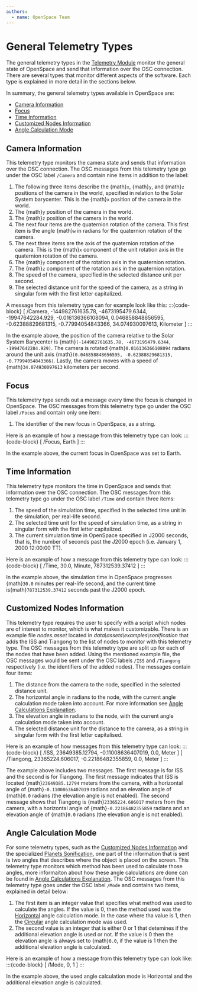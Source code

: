 ```yaml
---
authors:
  - name: OpenSpace Team
---
```


# General Telemetry Types
The general telemetry types in the [Telemetry Module](index.md) monitor the general state of OpenSpace and send that information over the OSC connection. There are several types that monitor different aspects of the software. Each type is explained in more detail in the sections below.

In summary, the general telemetry types available in OpenSpace are:
- [Camera Information](#camera-information)
- [Focus](#focus)
- [Time Information](#time-information)
- [Customized Nodes Information](#customized-nodes-information)
- [Angle Calculation Mode](#angle-calculation-mode)

## Camera Information
This telemetry type monitors the camera state and sends that information over the OSC connection. The OSC messages from this telemetry type go under the OSC label `/Camera` and contain nine items in addition to the label:

  1. The following three items describe the {math}`x`, {math}`y`, and {math}`z` positions of the camera in the world, specified in relation to the Solar System barycenter. This is the {math}`x` position of the camera in the world.
  1. The {math}`y` position of the camera in the world.
  1. The {math}`z` position of the camera in the world.
  1. The next four items are the quaternion rotation of the camera. This first item is the angle {math}`w` in radians for the quaternion rotation of the camera.
  1. The next three items are the axis of the quaternion rotation of the camera. This is the {math}`x` component of the unit rotation axis in the quaternion rotation of the camera.
  1. The {math}`y` component of the rotation axis in the quaternion rotation.
  1. The {math}`z` component of the rotation axis in the quaternion rotation.
  1. The speed of the camera, specified in the selected distance unit per second.
  1. The selected distance unit for the speed of the camera, as a string in singular form with the first letter capitalized.

A  message from this telemetry type can for example look like this:
:::{code-block}
[ /Camera, -144982761635.78, -4673195479.6344, -19947642284.929, -0.016136366108094, 0.046858848656595, -0.62388829681315, -0.77994054843366, 34.074930097613, Kilometer ]
:::

In the example above, the position of the camera relative to the Solar System Barycenter is {math}`(-144982761635.78, -4673195479.6344, -19947642284.929)`. The camera is rotated {math}`0.016136366108094` radians around the unit axis {math}`(0.046858848656595, -0.62388829681315, -0.77994054843366)`. Lastly, the camera moves with a speed of {math}`34.074930097613` kilometers per second.

## Focus
This telemetry type sends out a message every time the focus is changed in OpenSpace. The OSC messages from this telemetry type go under the OSC label `/Focus` and contain only one item:

  1. The identifier of the new focus in OpenSpace, as a string.

Here is an example of how a message from this telemetry type can look:
:::{code-block}
[ /Focus, Earth ]
:::

In the example above, the current focus in OpenSpace was set to Earth.

## Time Information
This telemetry type monitors the time in OpenSpace and sends that information over the OSC connection. The OSC messages from this telemetry type go under the OSC label `/Time` and contain three items:

  1. The speed of the simulation time, specified in the selected time unit in the simulation, per real-life second.
  1. The selected time unit for the speed of simulation time, as a string in singular form with the first letter capitalized.
  1. The current simulation time in OpenSpace specified in J2000 seconds, that is, the number of seconds past the J2000 epoch (i.e. January 1, 2000 12:00:00 TT).

Here is an example of how a message from this telemetry type can look:
:::{code-block}
[ /Time, 30.0, Minute, 787312539.37412 ]
:::

In the example above, the simulation time in OpenSpace progresses {math}`30.0` minutes per real-life second, and the current time is{math}`787312539.37412` seconds past the J2000 epoch.

## Customized Nodes Information
This telemetry type requires the user to specify with a script which nodes are of interest to monitor, which is what makes it customizable. There is an example file _nodes.asset_ located in _data\assets\examples\sonification_ that adds the ISS and Tiangong to the list of nodes to monitor with this telemetry type. The OSC messages from this telemetry type are split up for each of the nodes that have been added. Using the mentioned example file, the OSC messages would be sent under the OSC labels `/ISS` and `/Tiangong` respectively (i.e. the identifiers of the added nodes). The messages contain four items:

  1. The distance from the camera to the node, specified in the selected distance unit.
  1. The horizontal angle in radians to the node, with the current angle calculation mode taken into account. For more information see [Angle Calculations Explanation](./angle-information.md#angle-calculations-explanation).
  1. The elevation angle in radians to the node, with the current angle calculation mode taken into account.
  1. The selected distance unit for the distance to the camera, as a string in singular form with the first letter capitalised.

Here is an example of how messages from this telemetry type can look:
:::{code-block}
[ /ISS, 23649385.12794, -0.11008636407019, 0.0, Meter ]
[ /Tiangong, 23365224.606017, -0.22186482355859, 0.0, Meter ]
:::

The example above includes two messages. The first message is for ISS and the second is for Tiangong. The first message indicates that ISS is located {math}`23649385.12794` meters from the camera, with a horizontal angle of {math}`-0.11008636407019` radians and an elevation angle of {math}`0.0` radians (the elevation angle is not enabled). The second message shows that Tiangong is {math}`23365224.606017` meters from the camera, with a horizontal angle of {math}`-0.22186482355859` radians and an elevation angle of {math}`0.0` radians (the elevation angle is not enabled).

## Angle Calculation Mode
For some telemetry types, such as the [Customized Nodes Information](#customized-nodes-information) and the specialized [Planets Sonification](./specialized.md#planets-sonification), one part of the information that is sent is two angles that describes where the object is placed on the screen. This telemetry type monitors which method has been used to calculate those angles, more informaiton about how these angle calculations are done can be found in [Angle Calculations Explanation](./angle-information.md#angle-calculations-explanation). The OSC messages from this telemetry type goes under the OSC label `/Mode` and contains two items, explained in detail below:

  1. The first item is an integer value that specifies what method was used to calculate the angles. If the value is 0, then the method used was the [Horizontal](./angle-information.md#horizontal) angle calculation mode. In the case where tha value is 1, then the [Circular](./angle-information.md#circular) angle calculation mode was used.
  1. The second value is an integer that is either 0 or 1 that detemines if the additional elevation angle is used or not. If the value is 0 then the elevation angle is always set to {math}`0.0`, if the value is 1 then the additional elevation angle is calculated.

Here is an example of how a message from this telemetry type can look like:
:::{code-block}
[ /Mode, 0, 1 ]
:::

In the example above, the used angle calculation mode is Horizontal and the additional elevation angle is calculated.
